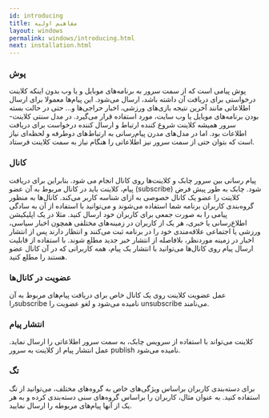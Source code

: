 ```yaml
---
id: introducing
title: مفاهیم اولیه
layout: windows
permalink: windows/introducing.html
next: installation.html
---
```


### پوش

 پوش‌ پیامی است که از سمت سرور به برنامه‌های موبایل و یا وب بدون اینکه کلاینت درخواستی برای دریافت آن‌ داشته باشد، ارسال می‌شود. این پیام‌ها معمولا برای ارسال اطلاعاتی مانند آخرین نتیجه بازی‌های ورزشی، اخبار حراجی‌ها و‌... حتی در حالت بسته بودن برنامه‌های موبایل یا وب سایت، مورد استفاده قرار می‌گیرد. در مدل سنتی کلاینت-سرور همیشه کلاینت شروع کننده ارتباط و ارسال کننده درخواست برای دریافت اطلاعات بود. اما در مدل‌های مدرن پیام‌رسانی به ارتباط‌های دوطرفه و لحظه‌ای نیاز است که بتوان حتی از سمت سرور نیز اطلاعاتی را هنگام نیاز به سمت کلاینت فرستاد.

### کانال

پیام رسانی بین سرور چابک و کلاینت‌ها روی کانال‌ انجام می شود. بنابراین برای دریافت پیام، کلاینت باید در کانال مربوط به آن عضو (subscribe) شود. چابک به طور پیش فرض کلاینت را عضو یک کانال خصوصی به ازای شناسه کاربر می‌کند. کانال‌ها به منظور گروه‌بندی کاربران برنامه شما استفاده می‌شوند و می‌توانید با استفاده از آن به سادگی پیامی را به صورت جمعی برای کاربران خود ارسال کنید. مثلا در یک اپلیکیشن اطلاع‌رسانی یا خبری، هر یک از کاربران در زمینه‌های مختلفی همچون اخبار سیاسی، ورزشی یا اجتماعی علاقه‌مندی خود را در برنامه ثبت می‌کنند و انتظار دارند پس از انتشار اخبار در زمینه موردنظر، بلافاصله از انتشار خبر جدید مطلع شوند. با استفاده از قابلیت ارسال پیام روی کانال‌ها می‌توانید با انتشار یک پیام، همه کاربرانی که در آن کانال عضو هستند را مطلع کنید.

### عضویت در کانال‌ها

 عمل عضویت کلاینت روی یک کانال خاص برای دریافت پیام‌های مربوط به آن راsubscribe نامیده می‌شود و لغو عضویت را unsubscribe می‌نامند.

### انتشار پیام

کلاینت می‌تواند با استفاده از سرویس چابک، به سمت سرور اطلاعاتی را ارسال نماید. عمل انتشار پیام از کلاینت به سرور publish نامیده می‌شود.

### تگ

برای دسته‌بندی کاربران براساس ویژگی‌های خاص به گروه‌های مختلف، می‌توانید از تگ استفاده کنید. به عنوان مثال،‌ کاربران را براساس گروه‌های سنی دسته‌بندی کرده و به هر یک از آنها پیام‌های مربوطه را ارسال نمایید.